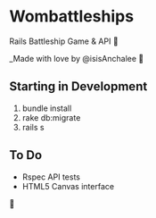 # Wombattleships
Rails Battleship Game & API :100:

_Made with love by @isisAnchalee :dancer: 

## Starting in Development
1. bundle install
2. rake db:migrate
3. rails s


## To Do

- Rspec API tests
- HTML5 Canvas interface

:shit:
